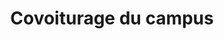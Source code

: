 ---
title: 'Covoiturage du campus'
description: 'This project in SQL consists to create a database for a carpooling website.'
image: '/Portfolio/gifs/covoiturage_du_campus.gif'
link: 'https://github.com/RomainPierre7/covoiturage_du_campus'
tags: ["School project", SGBD", "SQL", "PostgreSQL", "PHP"]
---